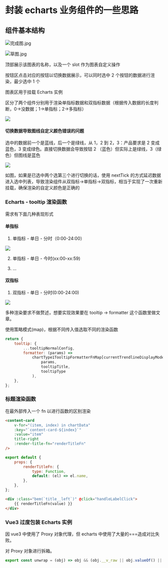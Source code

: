 # 封装 echarts 业务组件的一些思路

## 组件基本结构

![完成图.jpg](https://cdn.jsdelivr.net/gh/aaronkwong929/pictures/master/20210618094629.png)

![草图.jpg](https://cdn.jsdelivr.net/gh/aaronkwong929/pictures/master/20210618094132.png)

顶部展示该图表的名称，以及一个 slot 作为图表自定义操作

按钮区点击对应的按钮以切换数据展示，可以同时选中 2 个按钮的数据进行渲染，最少选中 1 个

图表区用于挂载 Echarts 实例

区分了两个组件分别用于渲染单指标数据和双指标数据（根据传入数据的长度判断，0->没数据；1->单指标；2->多指标）

![](https://cdn.jsdelivr.net/gh/aaronkwong929/pictures/master/20210618120309)

#### 切换数据导致图线自定义颜色错误的问题

选中的数据前一个是蓝线，后一个是绿线，从 1，2 到 2，3：产品要求是 2 变成蓝色，3 变成绿色。直接切换数据会导致按钮 2 （蓝色）但实际上是绿线，3（绿色）但图线是蓝色

![](https://cdn.jsdelivr.net/gh/aaronkwong929/pictures/master/20210618115247)

如图，如果是已选中两个选第三个进行切换的话，使用 nextTick 的方式延迟数据进入选中列表，导致渲染组件从双指标->单指标->双指标，相当于实现了一次重新挂载，确保渲染的自定义颜色是正确的

### Echarts - tooltip 渲染函数

需求有下面几种表现形式

#### 单指标

1. 单指标 - 单日 - 分时（0:00-24:00）

![](https://cdn.jsdelivr.net/gh/aaronkwong929/pictures/master/20210618111848.png)

2. 单指标 - 单日 - 今时(xx:00-xx:59)

3. ...

#### 双指标

1. 双指标 - 单日 - 分时(0:00-24:00)

![](https://cdn.jsdelivr.net/gh/aaronkwong929/pictures/master/20210618112057.png)

多种渲染要求不做赘述，想要实现效果要在 tooltip -> formatter 这个函数里做文章。

使用策略模式(map)，根据不同传入值选取不同的渲染函数

```js
return {
    tooltip: {
        ...tooltipNormalConfig,
        formatter: (params) =>
            chartType1TooltipFormatterFnMap[currentTrendlineDisplayMode](
                params,
                tooltipTitle,
                tooltipType
            ),
    },
};
```

### 标题渲染函数

在最外部传入一个 fn 以进行函数的区别渲染

```html
<content-card
    v-for="(item, index) in chartData"
    :key="`content-card-${index}`"
    :value="item"
    title-right
    :render-title-fn="renderTitleFn"
/>
```

```js
export default {
    props: {
        renderTitleFn: {
            type: Function,
            default: (el) => el.name,
        },
    },
};
```

```html
<div :class="bem(`title__left`)" @click="handleLabelClick">
    {{ renderTitleFn(value) }}
</div>
```

### Vue3 过度包装 Echarts 实例

因 vue3 中使用了 Proxy 对象代理，但 echarts 中使用了大量的===造成对比失败。

对 Proxy 对象进行拆箱。

```js
export const unwrap = (obj) => obj && (obj.__v_raw || obj.valueOf() || obj);
```
